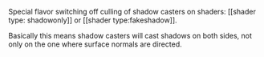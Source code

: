 Special flavor switching off culling of shadow casters on shaders: [[shader type: shadowonly]] or [[shader type:fakeshadow]].

Basically this means shadow casters will cast shadows on both sides, not only on the one where surface normals are directed.